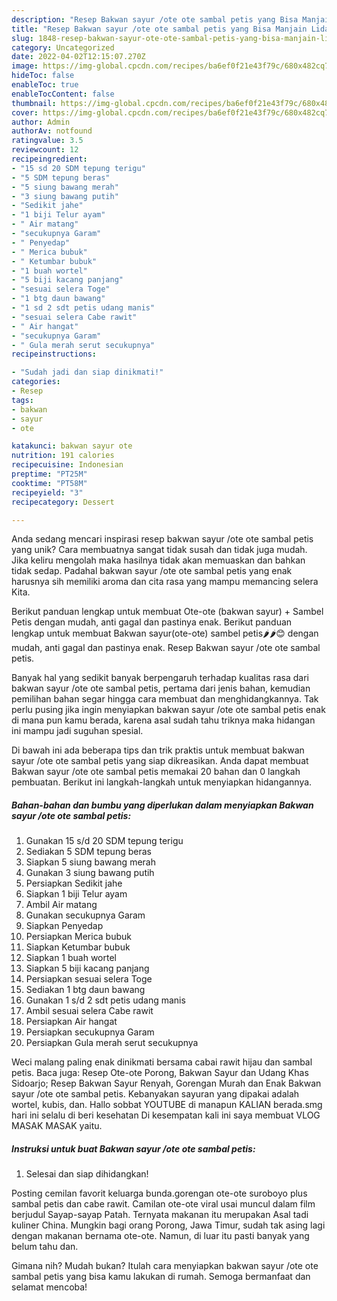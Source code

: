 ```yaml
---
description: "Resep Bakwan sayur /ote ote sambal petis yang Bisa Manjain Lidah"
title: "Resep Bakwan sayur /ote ote sambal petis yang Bisa Manjain Lidah"
slug: 1848-resep-bakwan-sayur-ote-ote-sambal-petis-yang-bisa-manjain-lidah
category: Uncategorized
date: 2022-04-02T12:15:07.270Z
image: https://img-global.cpcdn.com/recipes/ba6ef0f21e43f79c/680x482cq70/bakwan-sayur-ote-ote-sambal-petis-foto-resep-utama.jpg
hideToc: false
enableToc: true
enableTocContent: false
thumbnail: https://img-global.cpcdn.com/recipes/ba6ef0f21e43f79c/680x482cq70/bakwan-sayur-ote-ote-sambal-petis-foto-resep-utama.jpg
cover: https://img-global.cpcdn.com/recipes/ba6ef0f21e43f79c/680x482cq70/bakwan-sayur-ote-ote-sambal-petis-foto-resep-utama.jpg
author: Admin
authorAv: notfound
ratingvalue: 3.5
reviewcount: 12
recipeingredient:
- "15 sd 20 SDM tepung terigu"
- "5 SDM tepung beras"
- "5 siung bawang merah"
- "3 siung bawang putih"
- "Sedikit jahe"
- "1 biji Telur ayam"
- " Air matang"
- "secukupnya Garam"
- " Penyedap"
- " Merica bubuk"
- " Ketumbar bubuk"
- "1 buah wortel"
- "5 biji kacang panjang"
- "sesuai selera Toge"
- "1 btg daun bawang"
- "1 sd 2 sdt petis udang manis"
- "sesuai selera Cabe rawit"
- " Air hangat"
- "secukupnya Garam"
- " Gula merah serut secukupnya"
recipeinstructions:

- "Sudah jadi dan siap dinikmati!"
categories:
- Resep
tags:
- bakwan
- sayur
- ote

katakunci: bakwan sayur ote 
nutrition: 191 calories
recipecuisine: Indonesian
preptime: "PT25M"
cooktime: "PT58M"
recipeyield: "3"
recipecategory: Dessert

---
```





Anda sedang mencari inspirasi resep bakwan sayur /ote ote sambal petis yang unik? Cara membuatnya sangat tidak susah dan tidak juga mudah. Jika keliru mengolah maka hasilnya tidak akan memuaskan dan bahkan tidak sedap. Padahal bakwan sayur /ote ote sambal petis yang enak harusnya sih memiliki aroma dan cita rasa yang mampu memancing selera Kita.





Berikut panduan lengkap untuk membuat Ote-ote (bakwan sayur) + Sambel Petis dengan mudah, anti gagal dan pastinya enak. Berikut panduan lengkap untuk membuat Bakwan sayur(ote-ote) sambel petis🌶️🌶️😊 dengan mudah, anti gagal dan pastinya enak. Resep Bakwan sayur /ote ote sambal petis.

Banyak hal yang sedikit banyak berpengaruh terhadap kualitas rasa dari bakwan sayur /ote ote sambal petis, pertama dari jenis bahan, kemudian pemilihan bahan segar hingga cara membuat dan menghidangkannya. Tak perlu pusing jika ingin menyiapkan bakwan sayur /ote ote sambal petis enak di mana pun kamu berada, karena asal sudah tahu triknya maka hidangan ini mampu jadi suguhan spesial.






Di bawah ini ada beberapa tips dan trik praktis untuk membuat bakwan sayur /ote ote sambal petis yang siap dikreasikan. Anda dapat membuat Bakwan sayur /ote ote sambal petis memakai 20 bahan dan 0 langkah pembuatan. Berikut ini langkah-langkah untuk menyiapkan hidangannya.

<!--inarticleads1-->

##### Bahan-bahan dan bumbu yang diperlukan dalam menyiapkan Bakwan sayur /ote ote sambal petis:

1. Gunakan 15 s/d 20 SDM tepung terigu
1. Sediakan 5 SDM tepung beras
1. Siapkan 5 siung bawang merah
1. Gunakan 3 siung bawang putih
1. Persiapkan Sedikit jahe
1. Siapkan 1 biji Telur ayam
1. Ambil  Air matang
1. Gunakan secukupnya Garam
1. Siapkan  Penyedap
1. Persiapkan  Merica bubuk
1. Siapkan  Ketumbar bubuk
1. Siapkan 1 buah wortel
1. Siapkan 5 biji kacang panjang
1. Persiapkan sesuai selera Toge
1. Sediakan 1 btg daun bawang
1. Gunakan 1 s/d 2 sdt petis udang manis
1. Ambil sesuai selera Cabe rawit
1. Persiapkan  Air hangat
1. Persiapkan secukupnya Garam
1. Persiapkan  Gula merah serut secukupnya


Weci malang paling enak dinikmati bersama cabai rawit hijau dan sambal petis. Baca juga: Resep Ote-ote Porong, Bakwan Sayur dan Udang Khas Sidoarjo; Resep Bakwan Sayur Renyah, Gorengan Murah dan Enak Bakwan sayur /ote ote sambal petis. Kebanyakan sayuran yang dipakai adalah wortel, kubis, dan. Hallo sobbat YOUTUBE di manapun KALIAN berada.smg hari ini selalu di beri kesehatan Di kesempatan kali ini saya membuat VLOG MASAK MASAK yaitu. 

<!--inarticleads2-->

##### Instruksi untuk buat Bakwan sayur /ote ote sambal petis:


1. Selesai dan siap dihidangkan!

Posting cemilan favorit keluarga bunda.gorengan ote-ote suroboyo plus sambal petis dan cabe rawit. Camilan ote-ote viral usai muncul dalam film berjudul Sayap-sayap Patah. Ternyata makanan itu merupakan Asal tadi kuliner China. Mungkin bagi orang Porong, Jawa Timur, sudah tak asing lagi dengan makanan bernama ote-ote. Namun, di luar itu pasti banyak yang belum tahu dan. 

Gimana nih? Mudah bukan? Itulah cara menyiapkan bakwan sayur /ote ote sambal petis yang bisa kamu lakukan di rumah. Semoga bermanfaat dan selamat mencoba!
